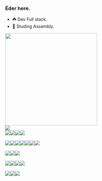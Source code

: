 ### Éder here.

- ☘️ Dev Full stack.
- 📜 Studing Assembly.

<div style="display: flex"> 

<img width="300px" src ="https://github-readme-stats.vercel.app/api/top-langs/?username=eder-xavier&size_weight=1&count_weight=0.5&bg_color=0D1117" /> 

<!--
<picture width="300px">
  <source
    srcset="https://github-readme-stats.vercel.app/api?username=eder-xavier&show_icons=true&theme=dark&include_all_commits=true&private_count=true&bg_color=0D1117&text_color=8b949e&icon_color=58a6ff&title_color=58a6ff"
    media="(prefers-color-scheme: dark)"
  />
  <source
    srcset="https://github-readme-stats.vercel.app/api?username=eder-xavier&show_icons=true&theme=light&include_all_commits=true&private_count=true&bg_color=f5f5dc&text_color=0366d6&icon_color=0366d6&title_color=0366d6"
    media="(prefers-color-scheme: light), (prefers-color-scheme: no-preference)"
  />
  <img src="https://github-readme-stats.vercel.app/api?username=eder-xavier&show_icons=true&theme=light&bg_color=f5f5dc&text_color=0366d6&icon_color=0366d6&title_color=0366d6&size_weight=1" />
</picture>
-->

</div>

<img src="https://img.shields.io/badge/Python-14354C?style=for-the-badge&logo=python&logoColor=white" />

<div style="display: flex"> 
<img src="https://img.shields.io/badge/HTML-239120?style=for-the-badge&logo=html5&logoColor=white" />
<img src="https://img.shields.io/badge/CSS3-1572B6?style=for-the-badge&logo=css3&logoColor=white" />
<img src="https://img.shields.io/badge/JavaScript-F7DF1E?style=for-the-badge&logo=javascript&logoColor=white" />
<img src="https://img.shields.io/badge/TypeScript-007ACC?style=for-the-badge&logo=typescript&logoColor=white" />
</div>

<br>

<div style="display: flex"> 
<img src="https://img.shields.io/badge/Django-092E20?style=for-the-badge&logo=django&logoColor=white" />
<img src="https://img.shields.io/badge/Angular-DD0031?style=for-the-badge&logo=angular&logoColor=white" />
<img src="https://img.shields.io/badge/Flutter-02569B?style=for-the-badge&logo=flutter&logoColor=white" />
<img src="https://img.shields.io/badge/Spring-6DB33F?style=for-the-badge&logo=spring&logoColor=white" />
<img src="https://img.shields.io/badge/Laravel-FF2D20?style=for-the-badge&logo=laravel&logoColor=white" />
<img src="https://img.shields.io/badge/React-20232A?style=for-the-badge&logo=react&logoColor=61DAFB" />
<img src="https://img.shields.io/badge/Node.js-43853D?style=for-the-badge&logo=node.js&logoColor=white" />
</div>

<br>

<div style="display: flex"> 
<img src="https://img.shields.io/badge/PHP-777BB4?style=for-the-badge&logo=php&logoColor=white" />
<img src="https://img.shields.io/badge/Dart-0175C2?style=for-the-badge&logo=dart&logoColor=white" />
<img src="https://img.shields.io/badge/Java-ED8B00?style=for-the-badge&logo=openjdk&logoColor=white" />
</div>

<br>

<div style="display: flex"> 
<img src="https://img.shields.io/badge/MySQL-00000F?style=for-the-badge&logo=mysql&logoColor=white" />
<img src="https://img.shields.io/badge/PostgreSQL-316192?style=for-the-badge&logo=postgresql&logoColor=white" />
<img src="https://img.shields.io/badge/SQLite-07405E?style=for-the-badge&logo=sqlite&logoColor=white" />
<img src="https://img.shields.io/badge/Amazon_AWS-232F3E?style=for-the-badge&logo=amazon-aws&logoColor=white" />
</div>

<br>

<div style="display: flex"> 
<img src="https://img.shields.io/badge/C-00599C?style=for-the-badge&logo=c&logoColor=white" />
<img src="https://img.shields.io/badge/C%2B%2B-00599C?style=for-the-badge&logo=c%2B%2B&logoColor=white" />
<img src="https://img.shields.io/badge/C%23-239120?style=for-the-badge&logo=c-sharp&logoColor=white" />
</div>













